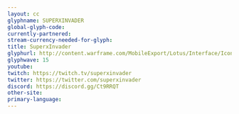 ```yaml
---
layout: cc
glyphname: SUPERXINVADER
global-glyph-code: 
currently-partnered: 
stream-currency-needed-for-glyph: 
title: SuperxInvader
glyphurl: http://content.warframe.com/MobileExport/Lotus/Interface/Icons/Player/ContentCreators/Superxinvader.png
glyphwave: 15
youtube: 
twitch: https://twitch.tv/superxinvader
twitter: https://twitter.com/superxinvader
discord: https://discord.gg/Ct9RRQT
other-site: 
primary-language: 
---
```


